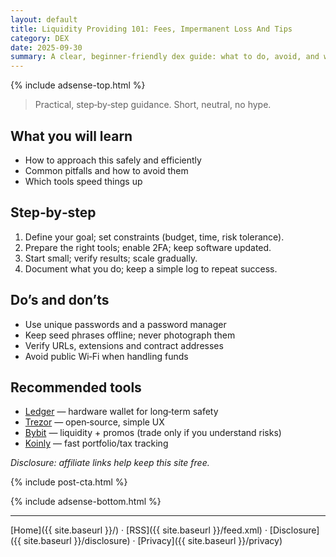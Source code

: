 ```yaml
---
layout: default
title: Liquidity Providing 101: Fees, Impermanent Loss And Tips
category: DEX
date: 2025-09-30
summary: A clear, beginner‑friendly dex guide: what to do, avoid, and which tools to use.
---
```


{% include adsense-top.html %}

> Practical, step‑by‑step guidance. Short, neutral, no hype.

## What you will learn
- How to approach this safely and efficiently
- Common pitfalls and how to avoid them
- Which tools speed things up

## Step‑by‑step
1. Define your goal; set constraints (budget, time, risk tolerance).
2. Prepare the right tools; enable 2FA; keep software updated.
3. Start small; verify results; scale gradually.
4. Document what you do; keep a simple log to repeat success.

## Do’s and don’ts
- Use unique passwords and a password manager
- Keep seed phrases offline; never photograph them
- Verify URLs, extensions and contract addresses
- Avoid public Wi‑Fi when handling funds

## Recommended tools
- <a data-aff="ledger" href="https://shop.ledger.com/?r=4143e5e3f7ea&utm_source=ctg&utm_medium=site&utm_campaign=aff">Ledger</a> — hardware wallet for long‑term safety
- <a data-aff="trezor" href="https://affil.trezor.io/aff_c?offer_id=235&aff_id=36471&source=ctg">Trezor</a> — open‑source, simple UX
- <a data-aff="bybit" href="https://www.bybit.com/">Bybit</a> — liquidity + promos (trade only if you understand risks)
- <a data-aff="koinly" href="https://koinly.io/?via=DA97E0B1&utm_source=affiliate">Koinly</a> — fast portfolio/tax tracking

*Disclosure: affiliate links help keep this site free.*

{% include post-cta.html %}

{% include adsense-bottom.html %}

---

[Home]({{ site.baseurl }}/) · [RSS]({{ site.baseurl }}/feed.xml) · [Disclosure]({{ site.baseurl }}/disclosure) · [Privacy]({{ site.baseurl }}/privacy)
